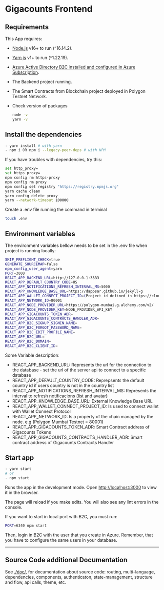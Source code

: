 # Gigacounts Frontend

## Requirements 

This App requires:

- [Node.js](https://nodejs.org/) v16+ to run (^16.14.2).
- [Yarn.js](https://classic.yarnpkg.com/en/docs/install) v1+ to run (^1.22.19).
- [Azure Active Directory B2C installed and configured in Azure Subscription](https://learn.microsoft.com/en-us/azure/active-directory-b2c/overview).
- The Backend project running.
- The Smart Contracts from Blockchain project deployed in Polygon Testnet Network.

- Check version of packages

  ```sh
  node -v
  yarn -v
  ```

## Install the dependencies

```sh
- yarn install # with yarn
- npm i OR npm i --legacy-peer-deps # with NPM
```

If you have troubles with dependencies, try this:

```sh
set http_proxy=
set https_proxy=
npm config rm https-proxy
npm config rm proxy
npm config set registry "https://registry.npmjs.org"
yarn cache clean
yarn config delete proxy
yarn --network-timeout 100000
```

Create a .env file running the command in terminal

```sh
touch .env
```

## Environment variables

The environment variables bellow needs to be set in the .env file when project is running locally:

```sh
SKIP_PREFLIGHT_CHECK=true
GENERATE_SOURCEMAP=false
npm_config_user_agent=yarn
PORT=3000
REACT_APP_BACKEND_URL=http://127.0.0.1:3333
REACT_APP_DEFAULT_COUNTRY_CODE=US
REACT_APP_NOTIFICATIONS_REFRESH_INTERVAL_MS=5000
REACT_APP_KNOWLEDGE_BASE_URL=https://dappsar.github.io/jekyll-g
REACT_APP_WALLET_CONNECT_PROJECT_ID=(Project id defined in https://cloud.walletconnect.com/)
REACT_APP_NETWORK_ID=80001
REACT_APP_NODE_PROVIDER_URL=https://polygon-mumbai.g.alchemy.com/v2/
REACT_APP_NODE_PROVIDER_KEY=NODE_PROVIDER_API_KEY
REACT_APP_GIGACOUNTS_TOKEN_ADR=
REACT_APP_GIGACOUNTS_CONTRACTS_HANDLER_ADR=
REACT_APP_B2C_SIGNUP_SIGNIN_NAME=
REACT_APP_B2C_FORGOT_PASSWORD_NAME=
REACT_APP_B2C_EDIT_PROFILE_NAME=
REACT_APP_B2C_URL=
REACT_APP_B2C_DOMAIN=
REACT_APP_B2C_CLIENT_ID=
```

Some Variable description:

- REACT_APP_BACKEND_URL: Represents the url for the connection to the database - set the url of the server api to connect to a specific database
- REACT_APP_DEFAULT_COUNTRY_CODE: Reprepsents the default country id if users country is not in the country list
- REACT_APP_NOTIFICATIONS_REFRESH_INTERVAL_MS: Represents the interval to refresh notificacions (list and avatar)
- REACT_APP_KNOWLEDGE_BASE_URL: External Knowledge Base URL
- REACT_APP_WALLET_CONNECT_PROJECT_ID: Is used to connect wallet with Wallet Connect Protocol
- REACT_APP_NETWORK_ID: Is a property of the chain managed by the node. e.g (Polygon Mumbai Testnet = 80001)
- REACT_APP_GIGACOUNTS_TOKEN_ADR: Smart Contract address of Gigacounts Tokens
- REACT_APP_GIGACOUNTS_CONTRACTS_HANDLER_ADR: Smart contract address of Gigacounts Contracts Handler


## Start app

```sh
- yarn start
# or
- npm start
```

Runs the app in the development mode.
Open [http://localhost:3000](http://localhost:3000) to view it in the browser.

The page will reload if you make edits.
You will also see any lint errors in the console.

If you want to start in local port with B2C, you must run:
```sh
PORT=6340 npm start
```

Then, login in B2C with the user that you create in Azure. Remember, that you have to configure the same users in your database.

---

## Source Code additional Documentation


See [./doc/](./.doc/index.md), for documentation about source code: routing, multi-language, dependencies, components, authenticaton, state-management, structure and flow, api calls, theme, etc.
